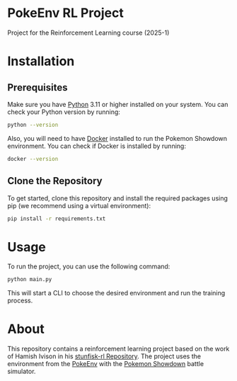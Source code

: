 # PokeEnv RL Project
Project for the Reinforcement Learning course (2025-1)

# Installation

## Prerequisites
Make sure you have [Python](https://www.python.org/downloads/) 3.11 or higher installed on your system. You can check your Python version by running:
```bash
python --version
```
Also, you will need to have [Docker](https://www.docker.com/) installed to run the Pokemon Showdown environment. You can check if Docker is installed by running:
```bash
docker --version
```

## Clone the Repository
To get started, clone this repository and install the required packages using pip (we recommend using a virtual environment):

```bash
pip install -r requirements.txt
```

# Usage
To run the project, you can use the following command:
```bash
python main.py
```
This will start a CLI to choose the desired environment and run the training process.

# About
This repository contains a reinforcement learning project based on the work of Hamish Ivison in his [stunfisk-rl Repository](https://github.com/hamishivi/stunfisk-rl). The project uses the environment from the [PokeEnv](https://poke-env.readthedocs.io/en/stable/index.html) with the [Pokemon Showdown](https://pokemonshowdown.com/) battle simulator.
